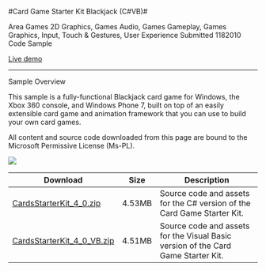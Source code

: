 #Card Game Starter Kit Blackjack (C#VB)#

Area
Games 2D Graphics, Games Audio, Games Gameplay, Games Graphics, Input, Touch & Gestures, User Experience
Submitted
1182010
Code Sample

[Live demo](https://kniengine.github.io/XNAGameStudio/wasm/Blackjack.html)

---

Sample Overview

This sample is a fully-functional Blackjack card game for Windows, the Xbox 360 console, and Windows Phone 7, built on top of an easily extensible card game and animation framework that you can use to build your own card games.


All content and source code downloaded from this page are bound to the Microsoft Permissive License (Ms-PL).

![](https://github.com/kniEngine/XNAGameStudio/blob/main/Images/blackjack.png)
  	 

 
Download | Size | Description
---|---|---|
[CardsStarterKit_4_0.zip](https://github.com/kniEngine/XNAGameStudio/blob/main/Samples/CardsStarterKit_4_0.zip?raw=true) | 4.53MB | Source code and assets for the C# version of the Card Game Starter Kit.
[CardsStarterKit_4_0_VB.zip](https://github.com/kniEngine/XNAGameStudio/blob/main/Samples/CardsStarterKit_4_0_VB.zip?raw=true) | 4.51MB | Source code and assets for the Visual Basic version of the Card Game Starter Kit.